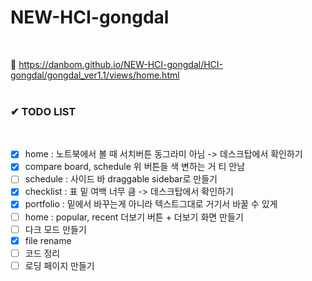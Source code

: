# NEW-HCI-gongdal
<br>

👋 https://danbom.github.io/NEW-HCI-gongdal/HCI-gongdal/gongdal_ver1.1/views/home.html
<br>
<br>

<h3>
✔ TODO LIST
</h3>
<br>

- [x] home : 노트북에서 볼 때 서치버튼 동그라미 아님 -> 데스크탑에서 확인하기
- [x] compare board, schedule 위 버튼들 색 변하는 거 티 안남
- [ ] schedule : 사이드 바 draggable sidebar로 만들기
- [x] checklist : 표 밑 여백 너무 큼 -> 데스크탑에서 확인하기
- [x] portfolio : 밑에서 바꾸는게 아니라 텍스트그대로 거기서 바꿀 수 있게
- [ ] home : popular, recent 더보기 버튼 + 더보기 화면 만들기
- [ ] 다크 모드 만들기
- [x] file rename
- [ ] 코드 정리
- [ ] 로딩 페이지 만들기